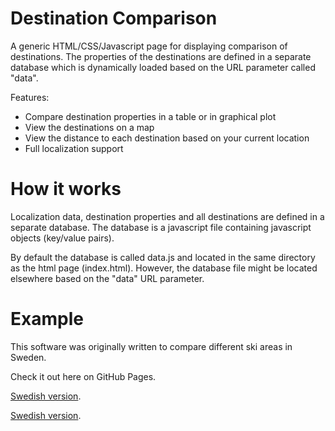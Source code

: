 # Destination Comparison 

A generic HTML/CSS/Javascript page for displaying comparison of 
destinations. The properties of the destinations are defined in
a separate database which is dynamically loaded based on the
URL parameter called "data". 

Features:

* Compare destination properties in a table or in graphical plot
* View the destinations on a map
* View the distance to each destination based on your current location
* Full localization support

# How it works

Localization data, destination properties and all destinations are
defined in a separate database. The database is a javascript file
containing javascript objects (key/value pairs).

By default the database is called data.js and located in the same
directory as the html page (index.html). However, the database
file might be located elsewhere based on the "data" URL parameter.

# Example

This software was originally written to compare different ski
areas in Sweden. 

Check it out here on GitHub Pages.

[Swedish version](https://midstar.github.io/sweski/html/index.html?lang=English).

[Swedish version](https://midstar.github.io/sweski/html/index.html?lang=Svenska).
